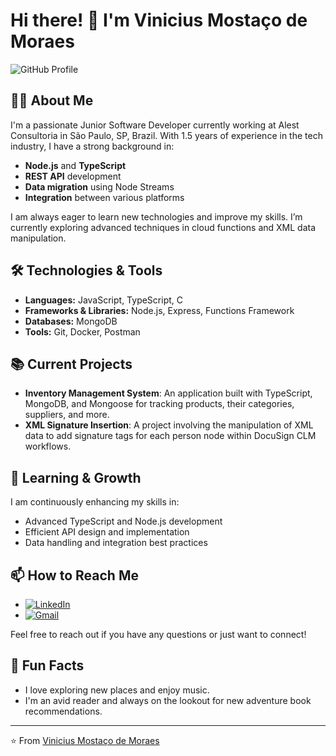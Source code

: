 # Hi there! 👋 I'm Vinicius Mostaço de Moraes

![GitHub Profile](https://avatars.githubusercontent.com/u/vinimostaco)

## 👨‍💻 About Me

I'm a passionate Junior Software Developer currently working at Alest Consultoria in São Paulo, SP, Brazil. With 1.5 years of experience in the tech industry, I have a strong background in:

- **Node.js** and **TypeScript**
- **REST API** development
- **Data migration** using Node Streams
- **Integration** between various platforms

I am always eager to learn new technologies and improve my skills. I’m currently exploring advanced techniques in cloud functions and XML data manipulation.

## 🛠️ Technologies & Tools

- **Languages:** JavaScript, TypeScript, C
- **Frameworks & Libraries:** Node.js, Express, Functions Framework
- **Databases:** MongoDB
- **Tools:** Git, Docker, Postman

## 📚 Current Projects

- **Inventory Management System**: An application built with TypeScript, MongoDB, and Mongoose for tracking products, their categories, suppliers, and more.
- **XML Signature Insertion**: A project involving the manipulation of XML data to add signature tags for each person node within DocuSign CLM workflows.

## 🌱 Learning & Growth

I am continuously enhancing my skills in:

- Advanced TypeScript and Node.js development
- Efficient API design and implementation
- Data handling and integration best practices

## 📫 How to Reach Me

- [![LinkedIn](https://img.shields.io/badge/-LinkedIn-blue?style=flat-square&logo=LinkedIn)]([https://www.linkedin.com/in/your-linkedin-username](https://www.linkedin.com/in/vinicius-mosta%C3%A7o-de-moraes-3b3572253/))
- [![Gmail](https://img.shields.io/badge/-Gmail-D14836?style=flat-square&logo=Gmail&logoColor=white)](mailto:insira-seu-email-aqui@gmail.com)

Feel free to reach out if you have any questions or just want to connect!

## 🌟 Fun Facts

- I love exploring new places and enjoy music.
- I'm an avid reader and always on the lookout for new adventure book recommendations.

---

⭐️ From [Vinicius Mostaço de Moraes](https://github.com/vinimostaco) 
